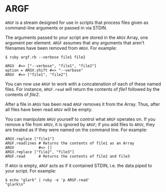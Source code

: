 # ARGF

`ARGF` is a stream designed for use in scripts that process files given as
command-line arguments or passed in via STDIN.

The arguments passed to your script are stored in the `ARGV` Array, one
argument per element. `ARGF` assumes that any arguments that aren't filenames
have been removed from `ARGV`. For example:

    $ ruby argf.rb --verbose file1 file2

    ARGV  #=> ["--verbose", "file1", "file2"]
    option = ARGV.shift #=> "--verbose"
    ARGV  #=> ["file1", "file2"]

You can now use `ARGF` to work with a concatenation of each of these named
files. For instance, `ARGF.read` will return the contents of *file1* followed
by the contents of *file2*.

After a file in `ARGV` has been read `ARGF` removes it from the Array. Thus,
after all files have been read `ARGV` will be empty.

You can manipulate `ARGV` yourself to control what `ARGF` operates on. If you
remove a file from `ARGV`, it is ignored by `ARGF`; if you add files to
`ARGV`, they are treated as if they were named on the command line. For
example:

    ARGV.replace ["file1"]
    ARGF.readlines # Returns the contents of file1 as an Array
    ARGV           #=> []
    ARGV.replace ["file2", "file3"]
    ARGF.read      # Returns the contents of file2 and file3

If `ARGV` is empty, `ARGF` acts as if it contained STDIN, i.e. the data piped
to your script. For example:

    $ echo "glark" | ruby -e 'p ARGF.read'
    "glark\n"